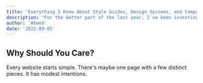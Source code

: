 ```yaml
---
title: 'Everything I Know About Style Guides, Design Systems, and Component Libraries'
description: "For the better part of the last year, I've been investing heavily in front-end development and design. When I started my new role, I identified a need for a component library and created it. Since then, I've learned a lot about style guides, design systems, component libraries, and their best practices. This post will be a deep-dive on everything I've learned in the past year."
author: 'Ahmed'
date: '2022-09-05'
---
```


## Why Should You Care?
Every website starts simple. There's maybe one page with a few distinct pieces. It has modest intentions.